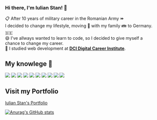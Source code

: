 ### Hi there, I'm Iulian Stan! 👋

:clipboard: After 10 years of military career in the Romanian Army :fast_forward:\
I decided to change my lifestyle, moving :rocket:  with my family :family: to Germany. :de:\
 :smile: I've allways wanted to learn to code, so I decided to give
myself a chance to change my career.\
:seedling: I studied web development at [**DCI Digital Career Institute**](https://www.digitalcareerinstitute.org).

## My knowlege 📖
 
![](https://img.shields.io/badge/OS-Linux-informational?style=flat&logo=Linux&logoColor=yellow&color=blueviolet) 
![](https://img.shields.io/badge/Editor-VS_Code-informational?style=flat&logo=Visual-Studio-Code&logoColor=blue&color=blueviolet) 
![](https://img.shields.io/badge/Code-JavaScript-informational?style=flat&logo=JavaScript&logoColor=yellow&color=blueviolet) 
![](https://img.shields.io/badge/Markup_lang-HTML-informational?style=flat&logo=HTML5&logoColor=red&color=blueviolet) 
![](https://img.shields.io/badge/Style_sheet_lang-CSS-informational?style=flat&logo=CSS3&logoColor=skyblue&color=blueviolet) 
![](https://img.shields.io/badge/Css_extension_lang-SASS-informational?style=flat&logo=SASS&logoColor=violet&color=blueviolet)
![](https://img.shields.io/badge/JavaScript_engine-Node.js-informational?style=flat&logo=Node.js&logoColor=green&color=blueviolet)
![](https://img.shields.io/badge/JavaScript_library-React-informational?style=flat&logo=React&logoColor=aqua&color=blueviolet)
![](https://img.shields.io/badge/Web_application_framework-Express-informational?style=flat&logo=Express&logoColor=black&color=blueviolet)
![](https://img.shields.io/badge/NoSQL_database-mongoDB-informational?style=flat&logo=mongoDB&logoColor=green&color=blueviolet)

## Visit my Portfolio

[Iulian Stan's Portfolio](http://portfolio-react-blond.vercel.app/)


[![Anurag's GitHub stats](https://github-readme-stats.vercel.app/api?username=iulianSta&theme=chartreuse-dark)](https://github.com/anuraghazra/github-readme-stats)


<!--
**iulianSta/iulianSta** is a ✨ _special_ ✨ repository because its `README.md` (this file) appears on your GitHub profile.

Here are some ideas to get you started:

- 🔭 I’m currently working on ...
- 🌱 I’m currently learning ...
- 👯 I’m looking to collaborate on ...
- 🤔 I’m looking for help with ...
- 💬 Ask me about ...
- 📫 How to reach me: ...
- 😄 Pronouns: ...
- ⚡ Fun fact: ...
-->
